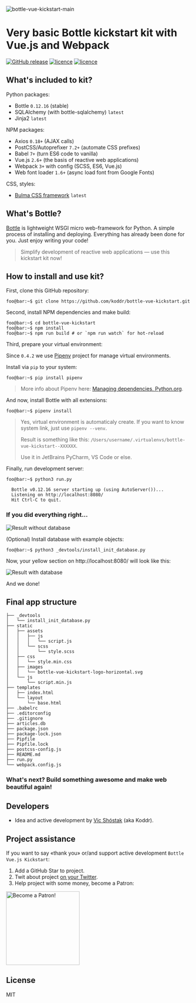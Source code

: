 ![bottle-vue-kickstart-main](https://cloud.githubusercontent.com/assets/11155743/24041455/9fbd99ec-0b1e-11e7-9ba0-a429a28591b0.jpg)

# Very basic Bottle kickstart kit with Vue.js and Webpack

[![GitHub release](https://img.shields.io/badge/version-0.5.3-brightgreen.svg?style=flat-square)](https://github.com/koddr/bottle-vue-kickstart) [![licence](https://img.shields.io/badge/Python-2.7_or_3.4+-red.svg?style=flat-square)](https://www.python.org/downloads/) [![licence](https://img.shields.io/badge/licence-MIT-blue.svg?style=flat-square)](https://github.com/koddr/bottle-vue-kickstart/blob/master/LICENSE.md)

## What's included to kit?

Python packages:

* Bottle `0.12.16` (stable)
* SQLAlchemy (with bottle-sqlalchemy) `latest`
* Jinja2 `latest`

NPM packages:

* Axios `0.18+` (AJAX calls)
* PostCSS/Autoprefixer `7.2+` (automate CSS prefixes)
* Babel `7+` (turn ES6 code to vanilla)
* Vue.js `2.6+` (the basis of reactive web applications)
* Webpack `3+` with config (SCSS, ES6, Vue.js)
* Web font loader `1.6+` (async load font from Google Fonts)

CSS, styles:

* [Bulma CSS framework](https://github.com/jgthms/bulma) `latest`

## What's Bottle?

[Bottle](http://bottlepy.org/) is lightweight WSGI micro web-framework for Python. A simple process of installing and deploying. Everything has already been done for you. Just enjoy writing your code!

> Simplify development of reactive web applications — use this kickstart kit now!

## How to install and use kit?

First, clone this GitHub repository:

```console
foo@bar:~$ git clone https://github.com/koddr/bottle-vue-kickstart.git
```

Second, install NPM dependencies and make build:

```console
foo@bar:~$ cd bottle-vue-kickstart
foo@bar:~$ npm install
foo@bar:~$ npm run build # or `npm run watch` for hot-reload
```

Third, prepare your virtual environment:

Since `0.4.2` we use [Pipenv](https://github.com/pypa/pipenv) project for manage virtual environments. 

Install via `pip` to your system:

```console
foo@bar:~$ pip install pipenv
```

> More info about Pipenv here: [Managing dependencies, Python.org](https://packaging.python.org/tutorials/managing-dependencies/#managing-dependencies).

And now, install Bottle with all extensions: 

```console
foo@bar:~$ pipenv install
```

> Yes, virtual environment is automaticaly create. If you want to know system link, just use `pipenv --venv`.
>
> Result is something like this: `/Users/username/.virtualenvs/bottle-vue-kickstart--XXXXXX`.
>
> Use it in JetBrains PyCharm, VS Code or else.

Finally, run development server:

```console
foo@bar:~$ python3 run.py

  Bottle v0.12.16 server starting up (using AutoServer())...
  Listening on http://localhost:8080/
  Hit Ctrl-C to quit.
```

### If you did everything right...

![Result without database](https://cloud.githubusercontent.com/assets/11155743/24055182/24a5a04c-0b50-11e7-89a6-8f5d85c98e08.png)

(Optional) Install database with example objects:

```console
foo@bar:~$ python3 _devtools/install_init_database.py
```

Now, your yellow section on http://localhost:8080/ will look like this:

![Result with database](https://cloud.githubusercontent.com/assets/11155743/24043867/cf79c344-0b29-11e7-8066-8ebd83e68acb.png)

And we done!

## Final app structure

```console
├── _devtools
│   └── install_init_database.py
├── static
│   ├── assets
│   │   ├── js
│   │   │   └── script.js
│   │   └── scss
│   │       └── style.scss
│   ├── css
│   │   └── style.min.css
│   ├── images
│   │   └── bottle-vue-kickstart-logo-horizontal.svg
│   └── js
│       └── script.min.js
├── templates
│   ├── index.html
│   └── layout
│       └── base.html
├── .babelrc
├── .editorconfig
├── .gitignore
├── articles.db
├── package.json
├── package-lock.json
├── Pipfile
├── Pipfile.lock
├── postcss-config.js
├── README.md
├── run.py
└── webpack.config.js
```

### What's next? Build something awesome and make web beautiful again!

## Developers

- Idea and active development by [Vic Shóstak](https://github.com/koddr) (aka Koddr).

## Project assistance

If you want to say «thank you» or/and support active development `Bottle Vue.js Kickstart`:

1. Add a GitHub Star to project.
2. Twit about project [on your Twitter](https://twitter.com/intent/tweet?text=I%20found%20cool%20starter%20pack%20with%20%23Python%20%40bottlepy%20and%20%23JavaScript%20%40vuejs%20%F0%9F%91%8D%20Also%2C%20include%20configured%3A%20%40webpack%2C%20%23axios%2C%20%40Autoprefixer%20and%20%40babeljs%20%F0%9F%8E%89&url=https%3A%2F%2Fgithub.com%2Fkoddr%2Fbottle-vue-kickstart).
3. Help project with some money, become a Patron:

<a href="https://www.patreon.com/bePatron?u=20124951">
  <img width="200px" src="https://c5.patreon.com/external/logo/become_a_patron_button@2x.png" alt="Become a Patron!"/>
</a>

## License

MIT
